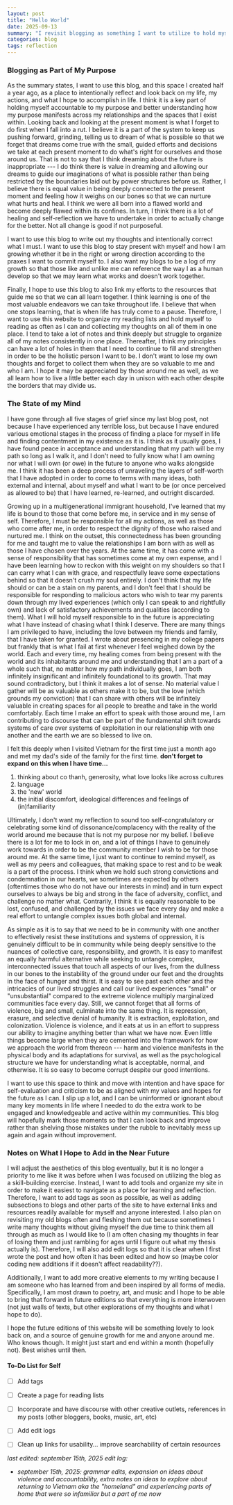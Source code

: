 ```yaml
---
layout: post
title: "Hello World"
date: 2025-09-13
summary: "I revisit blogging as something I want to utilize to hold myself accountable to regular self-reflection and checking my own progress towards becoming the person I want to be, both in society and in community with those I love. I discuss my goals with the blog and this website at large, how I want to approach improving the aesthetics and usability for readers, and make it a space I am proud of even though I have no audience I intend to share my thoughts with."
categories: blog
tags: reflection
---
```


### Blogging as Part of My Purpose

As the summary states, I want to use this blog, and this space I created half a year ago, as a place to intentionally reflect and look back on my life, my actions, and what I hope to accomplish in life. I think it is a key part of holding myself accountable to my purpose and better understanding how my purpose manifests across my relationships and the spaces that I exist within. Looking back and looking at the present moment is what I forget to do first when I fall into a rut. I believe it is a part of the system to keep us pushing forward, grinding, telling us to dream of what is possible so that we forget that dreams come true with the small, guided efforts and decisions we take at each present moment to do what's right for ourselves and those around us. That is not to say that I think dreaming about the future is inappropriate --- I do think there is value in dreaming and allowing our dreams to guide our imaginations of what is possible rather than being restricted by the boundaries laid out by power structures before us. Rather, I believe there is equal value in being deeply connected to the present moment and feeling how it weighs on our bones so that we can nurture what hurts and heal. I think we were all born into a flawed world and become deeply flawed within its confines. In turn, I think there is a lot of healing and self-reflection we have to undertake in order to actually change for the better. Not all change is good if not purposeful. 

I want to use this blog to write out my thoughts and intentionally correct what I must. I want to use this blog to stay present with myself and how I am growing whether it be in the right or wrong direction according to the praxes I want to commit myself to. I also want my blogs to be a log of my growth so that those like and unlike me can reference the way I as a human develop so that we may learn what works and doesn't work together. 

Finally, I hope to use this blog to also link my efforts to the resources that guide me so that we can all learn together. I think learning is one of the most valuable endeavors we can take throughout life. I believe that when one stops learning, that is when life has truly come to a pause. Therefore, I want to use this website to organize my reading lists and hold myself to reading as often as I can and collecting my thoughts on all of them in one place. I tend to take a lot of notes and think deeply but struggle to organize all of my notes consistently in one place. Thereafter, I think my principles can have a lot of holes in them that I need to continue to fill and strengthen in order to be the holistic person I want to be. I don't want to lose my own thoughts and forget to collect them when they are so valuable to me and who I am. I hope it may be appreciated by those around me as well, as we all learn how to live a little better each day in unison with each other despite the borders that may divide us.

### The State of my Mind 

I have gone through all five stages of grief since my last blog post, not because I have experienced any terrible loss, but because I have endured various emotional stages in the process of finding a place for myself in life and finding contentment in my existence as it is. I think as it usually goes, I have found peace in acceptance and understanding that my path will be my path so long as I walk it, and I don't need to fully know what I am owning nor what I will own (or owe) in the future to anyone who walks alongside me. I think it has been a deep process of unraveling the layers of self-worth that I have adopted in order to come to terms with many ideas, both external and internal, about myself and what I want to be (or once perceived as allowed to be) that I have learned, re-learned, and outright discarded. 

Growing up in a multigenerational immigrant household, I've learned that my life is bound to those that come before me, in service and in my sense of self. Therefore, I must be responsible for all my actions, as well as those who come after me, in order to respect the dignity of those who raised and nurtured me. I think on the outset, this connectedness has been grounding for me and taught me to value the relationships I am born with as well as those I have chosen over the years. At the same time, it has come with a sense of responsibility that has sometimes come at my own expense, and I have been learning how to reckon with this weight on my shoulders so that I can carry what I can with grace, and respectfully leave some expectations behind so that it doesn't crush my soul entirely. I don't think that my life should or can be a stain on my parents, and I don't feel that I should be responsible for responding to malicious actors who wish to tear my parents down through my lived experiences (which only I can speak to and rightfully own) and lack of satisfactory achievements and qualities (according to them). What I will hold myself responsible to in the future is appreciating what I have instead of chasing what I think I deserve. There are many things I am privileged to have, including the love between my friends and family, that I have taken for granted. I wrote about presencing in my college papers but frankly that is what I fail at first whenever I feel weighed down by the world. Each and every time, my healing comes from being present with the world and its inhabitants around me and understanding that I am a part of a whole such that, no matter how my path individually goes, I am both infinitely insignificant and infinitely foundational to its growth. That may sound contradictory, but I think it makes a lot of sense. No material value I gather will be as valuable as others make it to be, but the love (which grounds my conviction) that I can share with others will be infinitely valuable in creating spaces for all people to breathe and take in the world comfortably. Each time I make an effort to speak with those around me, I am contributing to discourse that can be part of the fundamental shift towards systems of care over systems of exploitation in our relationship with one another and the earth we are so blessed to live on. 

I felt this deeply when I visited Vietnam for the first time just a month ago and met my dad's side of the family for the first time. **don't forget to expand on this when I have time...**
1. thinking about co thanh, generosity, what love looks like across cultures
2. language
3. the 'new' world
4. the initial discomfort, ideological differences and feelings of (in)familiarity

Ultimately, I don't want my reflection to sound too self-congratulatory or celebrating some kind of dissonance/complacency with the reality of the world around me because that is not my purpose nor my belief. I believe there is a lot for me to lock in on, and a lot of things I have to genuinely work towards in order to be the community member I wish to be for those around me. At the same time, I just want to continue to remind myself, as well as my peers and colleagues, that making space to rest and to be weak is a part of the process. I think when we hold such strong convictions and condemnation in our hearts, we sometimes are expected by others (oftentimes those who do not have our interests in mind) and in turn expect ourselves to always be big and strong in the face of adversity, conflict, and challenge no matter what. Contrarily, I think it is equally reasonable to be lost, confused, and challenged by the issues we face every day and make a real effort to untangle complex issues both global and internal. 

As simple as it is to say that we need to be in community with one another to effectively resist these institutions and systems of oppression, it is genuinely difficult to be in community while being deeply sensitive to the nuances of collective care, responsibility, and growth. It is easy to manifest an equally harmful alternative while seeking to untangle complex, interconnected issues that touch all aspects of our lives, from the dullness in our bones to the instability of the ground under our feet and the droughts in the face of hunger and thirst. It is easy to see past each other and the intricacies of our lived struggles and call our lived experiences "small" or "unsubstantial" compared to the extreme violence multiply marginalized communities face every day. Still, we cannot forget that all forms of violence, big and small, culminate into the same thing. It is repression, erasure, and selective denial of humanity. It is extraction, exploitation, and colonization. Violence is violence, and it eats at us in an effort to suppress our ability to imagine anything better than what we have now. Even little things become large when they are cemented into the framework for how we approach the world from thereon --- harm and violence manifests in the physical body and its adaptations for survival, as well as the psychological structure we have for understanding what is acceptable, normal, and otherwise. It is so easy to become corrupt despite our good intentions.

I want to use this space to think and move with intention and have space for self-evaluation and criticism to be as aligned with my values and hopes for the future as I can. I slip up a lot, and I can be uninformed or ignorant about many key moments in life where I needed to do the extra work to be engaged and knowledgeable and active within my communities. This blog will hopefully mark those moments so that I can look back and improve rather than shelving those mistakes under the rubble to inevitably mess up again and again without improvement. 

### Notes on What I Hope to Add in the Near Future

I will adjust the aesthetics of this blog eventually, but it is no longer a priority to me like it was before when I was focused on utilizing the blog as a skill-building exercise. Instead, I want to add tools and organize my site in order to make it easiest to navigate as a place for learning and reflection. Therefore, I want to add tags as soon as possible, as well as adding subsections to blogs and other parts of the site to have external links and resources readily available for myself and anyone interested. I also plan on revisiting my old blogs often and fleshing them out because sometimes I write many thoughts without giving myself the due time to think them all through as much as I would like to (I am often chasing my thoughts in fear of losing them and just rambling for ages until I figure out what my thesis actually is). Therefore, I will also add edit logs so that it is clear when I first wrote the post and how often it has been edited and how so (maybe color coding new additions if it doesn't affect readability??). 

Additionally, I want to add more creative elements to my writing because I am someone who has learned from and been inspired by all forms of media. Specifically, I am most drawn to poetry, art, and music and I hope to be able to bring that forward in future editions so that everything is more interwoven (not just walls of texts, but other explorations of my thoughts and what I hope to do). 

I hope the future editions of this website will be something lovely to look back on, and a source of genuine growth for me and anyone around me. Who knows though. It might just start and end within a month (hopefully not). Best wishes until then.

#### To-Do List for Self

- [ ] Add tags
- [ ] Create a page for reading lists
- [ ] Incorporate and have discourse with other creative outlets, references in my posts (other bloggers, books, music, art, etc) 
- [ ] Add edit logs
- [ ] Clean up links for usability... improve searchability of certain resources


*last edited: september 15th, 2025*
*edit log:*
- *september 15th, 2025: grammar edits, expansion on ideas about violence and accountability, extra notes on ideas to explore about returning to Vietnam aka the "homeland" and experiencing parts of home that were so infamiliar but a part of me now*